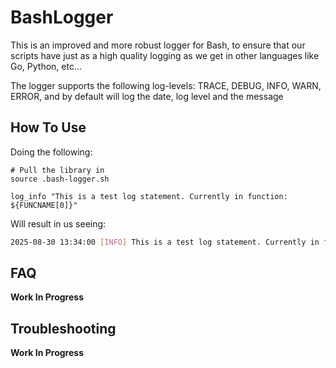 # BashLogger
This is an improved and more robust logger for Bash, to ensure that our scripts have just as a high quality logging as we get in other languages like Go, Python, etc...

The logger supports the following log-levels: TRACE, DEBUG, INFO, WARN, ERROR, and by default will log the date, log level and the message

## How To Use
Doing the following:
```
# Pull the library in 
source .bash-logger.sh

log_info "This is a test log statement. Currently in function: ${FUNCNAME[0]}"
```
Will result in us seeing:
```bash
2025-08-30 13:34:00 [INFO] This is a test log statement. Currently in function: test_log_function
```

## FAQ
**Work In Progress**

## Troubleshooting
**Work In Progress**

